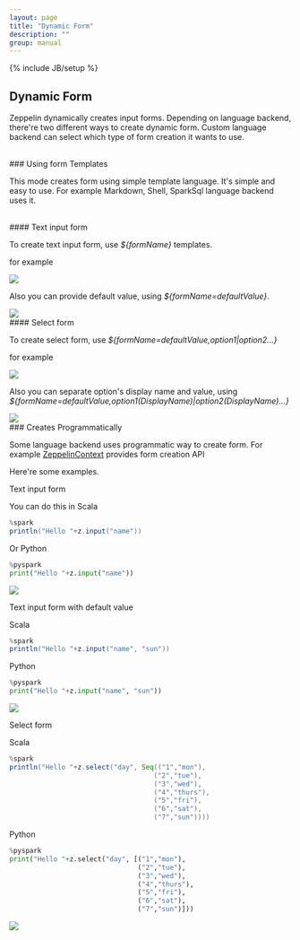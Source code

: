 ```yaml
---
layout: page
title: "Dynamic Form"
description: ""
group: manual
---
```

<!--
Licensed under the Apache License, Version 2.0 (the "License");
you may not use this file except in compliance with the License.
You may obtain a copy of the License at

http://www.apache.org/licenses/LICENSE-2.0

Unless required by applicable law or agreed to in writing, software
distributed under the License is distributed on an "AS IS" BASIS,
WITHOUT WARRANTIES OR CONDITIONS OF ANY KIND, either express or implied.
See the License for the specific language governing permissions and
limitations under the License.
-->
{% include JB/setup %}


## Dynamic Form

Zeppelin dynamically creates input forms. Depending on language backend, there're two different ways to create dynamic form.
Custom language backend can select which type of form creation it wants to use.

<br />
### Using form Templates

This mode creates form using simple template language. It's simple and easy to use. For example Markdown, Shell, SparkSql language backend uses it.

<br />
#### Text input form

To create text input form, use _${formName}_ templates.

for example

<img src="/assets/themes/zeppelin/img/screenshots/form_input.png" />


Also you can provide default value, using _${formName=defaultValue}_.

<img src="/assets/themes/zeppelin/img/screenshots/form_input_default.png" />


<br />
#### Select form

To create select form, use _${formName=defaultValue,option1|option2...}_

for example

<img src="/assets/themes/zeppelin/img/screenshots/form_select.png" />

Also you can separate option's display name and value, using _${formName=defaultValue,option1(DisplayName)|option2(DisplayName)...}_

<img src="/assets/themes/zeppelin/img/screenshots/form_select_displayname.png" />

<br />
### Creates Programmatically

Some language backend uses programmatic way to create form. For example [ZeppelinContext](../interpreter/spark.html#zeppelincontext) provides form creation API

Here're some examples.

Text input form

You can do this in Scala

```scala
%spark
println("Hello "+z.input("name"))
```

Or Python

```python
%pyspark
print("Hello "+z.input("name"))
```

<img src="/assets/themes/zeppelin/img/screenshots/form_input_prog.png" />

Text input form with default value

Scala

```scala
%spark
println("Hello "+z.input("name", "sun"))
```

Python

```python
%pyspark
print("Hello "+z.input("name", "sun"))
```

<img src="/assets/themes/zeppelin/img/screenshots/form_input_default_prog.png" />

Select form

Scala

```scala
%spark
println("Hello "+z.select("day", Seq(("1","mon"),
                                    ("2","tue"),
                                    ("3","wed"),
                                    ("4","thurs"),
                                    ("5","fri"),
                                    ("6","sat"),
                                    ("7","sun"))))
```

Python

```python
%pyspark
print("Hello "+z.select("day", [("1","mon"),
                                ("2","tue"),
                                ("3","wed"),
                                ("4","thurs"),
                                ("5","fri"),
                                ("6","sat"),
                                ("7","sun")]))
```

<img src="/assets/themes/zeppelin/img/screenshots/form_select_prog.png" />
